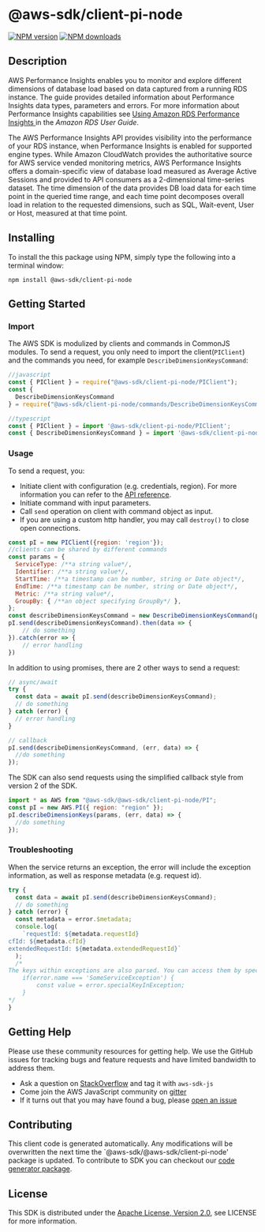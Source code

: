 # @aws-sdk/client-pi-node

[![NPM version](https://img.shields.io/npm/v/@aws-sdk/client-pi-node/preview.svg)](https://www.npmjs.com/package/@aws-sdk/client-pi-node)
[![NPM downloads](https://img.shields.io/npm/dm/@aws-sdk/client-pi-node.svg)](https://www.npmjs.com/package/@aws-sdk/client-pi-node)

## Description

<p>AWS Performance Insights enables you to monitor and explore different dimensions of database load based on data captured from a running RDS instance. The guide provides detailed information about Performance Insights data types, parameters and errors. For more information about Performance Insights capabilities see <a href="http://docs.aws.amazon.com/AmazonRDS/latest/UserGuide/USER_PerfInsights.html">Using Amazon RDS Performance Insights </a> in the <i>Amazon RDS User Guide</i>.</p> <p> The AWS Performance Insights API provides visibility into the performance of your RDS instance, when Performance Insights is enabled for supported engine types. While Amazon CloudWatch provides the authoritative source for AWS service vended monitoring metrics, AWS Performance Insights offers a domain-specific view of database load measured as Average Active Sessions and provided to API consumers as a 2-dimensional time-series dataset. The time dimension of the data provides DB load data for each time point in the queried time range, and each time point decomposes overall load in relation to the requested dimensions, such as SQL, Wait-event, User or Host, measured at that time point.</p>

## Installing

To install the this package using NPM, simply type the following into a terminal window:

```
npm install @aws-sdk/client-pi-node
```

## Getting Started

### Import

The AWS SDK is modulized by clients and commands in CommonJS modules. To send a request, you only need to import the client(`PIClient`) and the commands you need, for example `DescribeDimensionKeysCommand`:

```javascript
//javascript
const { PIClient } = require("@aws-sdk/client-pi-node/PIClient");
const {
  DescribeDimensionKeysCommand
} = require("@aws-sdk/client-pi-node/commands/DescribeDimensionKeysCommand");
```

```javascript
//typescript
const { PIClient } = import '@aws-sdk/client-pi-node/PIClient';
const { DescribeDimensionKeysCommand } = import '@aws-sdk/client-pi-node/commands/DescribeDimensionKeysCommand';
```

### Usage

To send a request, you:

- Initiate client with configuration (e.g. credentials, region). For more information you can refer to the [API reference][].
- Initiate command with input parameters.
- Call `send` operation on client with command object as input.
- If you are using a custom http handler, you may call `destroy()` to close open connections.

```javascript
const pI = new PIClient({region: 'region'});
//clients can be shared by different commands
const params = {
  ServiceType: /**a string value*/,
  Identifier: /**a string value*/,
  StartTime: /**a timestamp can be number, string or Date object*/,
  EndTime: /**a timestamp can be number, string or Date object*/,
  Metric: /**a string value*/,
  GroupBy: { /**an object specifying GroupBy*/ },
};
const describeDimensionKeysCommand = new DescribeDimensionKeysCommand(params);
pI.send(describeDimensionKeysCommand).then(data => {
    // do something
}).catch(error => {
    // error handling
})
```

In addition to using promises, there are 2 other ways to send a request:

```javascript
// async/await
try {
  const data = await pI.send(describeDimensionKeysCommand);
  // do something
} catch (error) {
  // error handling
}
```

```javascript
// callback
pI.send(describeDimensionKeysCommand, (err, data) => {
  //do something
});
```

The SDK can also send requests using the simplified callback style from version 2 of the SDK.

```javascript
import * as AWS from "@aws-sdk/@aws-sdk/client-pi-node/PI";
const pI = new AWS.PI({ region: "region" });
pI.describeDimensionKeys(params, (err, data) => {
  //do something
});
```

### Troubleshooting

When the service returns an exception, the error will include the exception information, as well as response metadata (e.g. request id).

```javascript
try {
  const data = await pI.send(describeDimensionKeysCommand);
  // do something
} catch (error) {
  const metadata = error.$metadata;
  console.log(
    `requestId: ${metadata.requestId}
cfId: ${metadata.cfId}
extendedRequestId: ${metadata.extendedRequestId}`
  );
  /*
The keys within exceptions are also parsed. You can access them by specifying exception names:
    if(error.name === 'SomeServiceException') {
        const value = error.specialKeyInException;
    }
*/
}
```

## Getting Help

Please use these community resources for getting help. We use the GitHub issues for tracking bugs and feature requests and have limited bandwidth to address them.

- Ask a question on [StackOverflow](https://stackoverflow.com/questions/tagged/aws-sdk-js) and tag it with `aws-sdk-js`
- Come join the AWS JavaScript community on [gitter](https://gitter.im/aws/aws-sdk-js-v3)
- If it turns out that you may have found a bug, please [open an issue](https://github.com/aws/aws-sdk-js-v3/issues)

## Contributing

This client code is generated automatically. Any modifications will be overwritten the next time the `@aws-sdk/@aws-sdk/client-pi-node' package is updated. To contribute to SDK you can checkout our [code generator package][].

## License

This SDK is distributed under the
[Apache License, Version 2.0](http://www.apache.org/licenses/LICENSE-2.0),
see LICENSE for more information.

[code generator package]: https://github.com/aws/aws-sdk-js-v3/tree/master/packages/service-types-generator
[api reference]: https://docs.aws.amazon.com/AWSJavaScriptSDK/latest/

